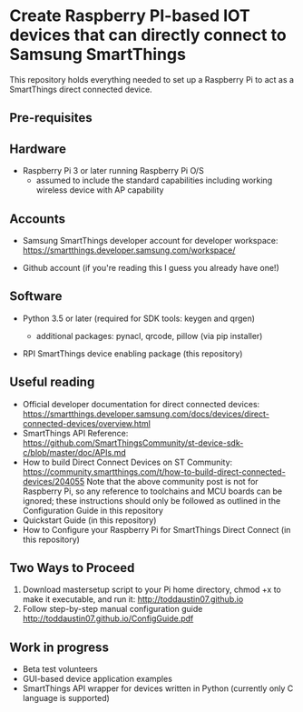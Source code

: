 # Create Raspberry PI-based IOT devices that can directly connect to Samsung SmartThings

This repository holds everything needed to set up a Raspberry Pi to act as a SmartThings direct connected device.

Pre-requisites
--------------
## Hardware
- Raspberry Pi 3 or later running Raspberry Pi O/S 
	- assumed to include the standard capabilities including working wireless device with AP capability
	

## Accounts
- Samsung SmartThings developer account for developer workspace: https://smartthings.developer.samsung.com/workspace/	
	
- Github account (if you're reading this I guess you already have one!)
  
  
## Software
    
- Python 3.5 or later (required for SDK tools: keygen and qrgen)
	- additional packages:  pynacl, qrcode, pillow (via pip installer)
  
- RPI SmartThings device enabling package (this repository)
	
  
Useful reading
---------------
- Official developer documentation for direct connected devices:  https://smartthings.developer.samsung.com/docs/devices/direct-connected-devices/overview.html
- SmartThings API Reference: https://github.com/SmartThingsCommunity/st-device-sdk-c/blob/master/doc/APIs.md
- How to build Direct Connect Devices on ST Community:  https://community.smartthings.com/t/how-to-build-direct-connected-devices/204055
  Note that the above community post is not for Raspberry Pi, so any reference to toolchains and MCU boards can be ignored; these instructions should only be followed as outlined in the Configuration Guide in this repository
- Quickstart Guide (in this repository)
- How to Configure your Raspberry Pi for SmartThings Direct Connect (in this repository)

Two Ways to Proceed
-------------------
1) Download mastersetup script to your Pi home directory, chmod +x to make it executable, and run it: http://toddaustin07.github.io
2) Follow step-by-step manual configuration guide http://toddaustin07.github.io/ConfigGuide.pdf

Work in progress
----------------
- Beta test volunteers
- GUI-based device application examples
- SmartThings API wrapper for devices written in Python (currently only C language is supported)
  
